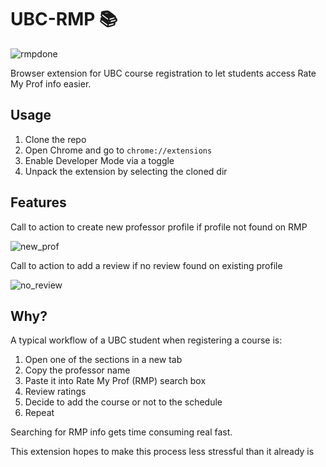 # UBC-RMP :books:

![rmpdone](https://user-images.githubusercontent.com/9669739/53610780-f98b0100-3b80-11e9-8939-d12de70710b9.gif)

Browser extension for UBC course registration to let students access Rate My Prof info easier.

## Usage

1. Clone the repo
2. Open Chrome and go to `chrome://extensions`
3. Enable Developer Mode via a toggle
4. Unpack the extension by selecting the cloned dir

## Features

Call to action to create new professor profile if profile not found on RMP

![new_prof](https://user-images.githubusercontent.com/9669739/53614902-5e018c80-3b90-11e9-9eda-23bb5a13a149.gif)

Call to action to add a review if no review found on existing profile

![no_review](https://user-images.githubusercontent.com/9669739/53615069-0f082700-3b91-11e9-8684-e7e33b94bccb.gif)


## Why?

A typical workflow of a UBC student when registering a course is:
1. Open one of the sections in a new tab
2. Copy the professor name
3. Paste it into Rate My Prof (RMP) search box
4. Review ratings
5. Decide to add the course or not to the schedule
6. Repeat

Searching for RMP info gets time consuming real fast.

This extension hopes to make this process less stressful than it already is

